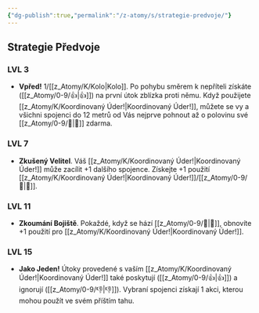 ```yaml
---
{"dg-publish":true,"permalink":"/z-atomy/s/strategie-predvoje/"}
---
```


## Strategie Předvoje
### LVL 3
- **Vpřed!** 1/[[z_Atomy/K/Kolo\|Kolo]]. Po pohybu směrem k nepříteli získáte ([[z_Atomy/0-9/👍\|👍]]) na první útok zblízka proti němu. Když použijete [[z_Atomy/K/Koordinovaný Úder!\|Koordinovaný Úder!]], můžete se vy a všichni spojenci do 12 metrů od Vás nejprve pohnout až o polovinu své [[z_Atomy/0-9/🏃\|🏃]] zdarma.

### LVL 7
- **Zkušený Velitel**. Váš [[z_Atomy/K/Koordinovaný Úder!\|Koordinovaný Úder!]] může zacílit +1 dalšího spojence. Získejte +1 použití [[z_Atomy/K/Koordinovaný Úder!\|Koordinovaný Úder!]]/[[z_Atomy/0-9/🔋\|🔋]].

### LVL 11
- **Zkoumání Bojiště**. Pokaždé, když se hází [[z_Atomy/0-9/🚩\|🚩]], obnovíte +1 použití pro [[z_Atomy/K/Koordinovaný Úder!\|Koordinovaný Úder!]].

### LVL 15
- **Jako Jeden!** Útoky provedené s vaším [[z_Atomy/K/Koordinovaný Úder!\|Koordinovaný Úder!]] také poskytují ([[z_Atomy/0-9/👍\|👍]]) a ignorují ([[z_Atomy/0-9/👎\|👎]]). Vybraní spojenci získají 1 akci, kterou mohou použít ve svém příštím tahu.
